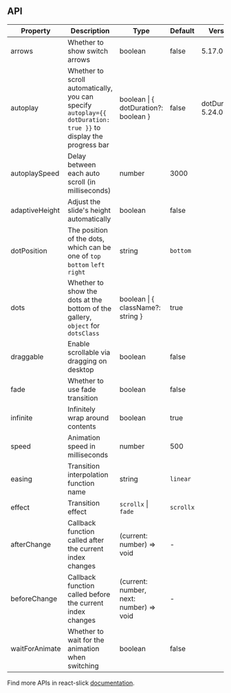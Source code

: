 ## API


| Property | Description | Type | Default | Version |
| --- | --- | --- | --- | --- |
| arrows | Whether to show switch arrows | boolean | false | 5.17.0 |
| autoplay | Whether to scroll automatically, you can specify `autoplay={{ dotDuration: true }}` to display the progress bar | boolean \| { dotDuration?: boolean } | false | dotDuration: 5.24.0 |
| autoplaySpeed | Delay between each auto scroll (in milliseconds) | number | 3000 |  |
| adaptiveHeight | Adjust the slide's height automatically | boolean | false |  |
| dotPosition | The position of the dots, which can be one of `top` `bottom` `left` `right` | string | `bottom` |  |
| dots | Whether to show the dots at the bottom of the gallery, `object` for `dotsClass` | boolean \| { className?: string } | true |  |
| draggable | Enable scrollable via dragging on desktop | boolean | false |  |
| fade | Whether to use fade transition | boolean | false |  |
| infinite | Infinitely wrap around contents | boolean | true |  |
| speed | Animation speed in milliseconds | number | 500 |  |
| easing | Transition interpolation function name | string | `linear` |  |
| effect | Transition effect | `scrollx` \| `fade` | `scrollx` |  |
| afterChange | Callback function called after the current index changes | (current: number) => void | - |  |
| beforeChange | Callback function called before the current index changes | (current: number, next: number) => void | - |  |
| waitForAnimate | Whether to wait for the animation when switching | boolean | false |  |

Find more APIs in react-slick [documentation](https://react-slick.neostack.com/docs/api).